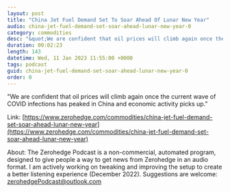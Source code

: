 ```yaml
---
layout: post
title: "China Jet Fuel Demand Set To Soar Ahead Of Lunar New Year"
audio: china-jet-fuel-demand-set-soar-ahead-lunar-new-year-0
category: commodities
desc: "&quot;We are confident that oil prices will climb again once the current wave of COVID infections has peaked in China and economic activity picks up.&quot; "
duration: 00:02:23
length: 143
datetime: Wed, 11 Jan 2023 11:55:00 +0000
tags: podcast
guid: china-jet-fuel-demand-set-soar-ahead-lunar-new-year-0
order: 0
---
```

&quot;We are confident that oil prices will climb again once the current wave of COVID infections has peaked in China and economic activity picks up.&quot; 

Link: [https://www.zerohedge.com/commodities/china-jet-fuel-demand-set-soar-ahead-lunar-new-year](https://www.zerohedge.com/commodities/china-jet-fuel-demand-set-soar-ahead-lunar-new-year)

About: The Zerohedge Podcast is a non-commercial, automated program, designed to give people a way to get news from Zerohedge in an audio format.  I am actively working on tweaking and improving the setup to create a better listening experience (December 2022).  Suggestions are welcome: [zerohedgePodcast@outlook.com](mailto:zerohedgePodcast@outlook.com)
